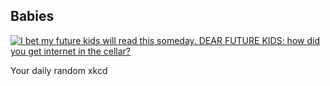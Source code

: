 ## Babies
[![I bet my future kids will read this someday.  DEAR FUTURE KIDS: how did you get internet in the cellar?](https://imgs.xkcd.com/comics/babies.png)](https://xkcd.com/441/ "I bet my future kids will read this someday.  DEAR FUTURE KIDS: how did you get internet in the cellar?")

Your daily random xkcd
